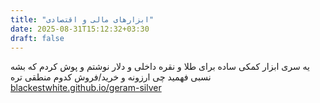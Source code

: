```yaml
---
title: "ابزارهای مالی و اقتصادی"
date: 2025-08-31T15:12:32+03:30
draft: false
---
```


یه سری ابزار کمکی ساده برای طلا و نقره داخلی و دلار نوشتم و پوش کردم که بشه نسبی فهمید چی ارزونه و خرید/فروش کدوم منطقی تره
<br/>
[blackestwhite.github.io/geram-silver](https://blackestwhite.github.io/geram-silver)
